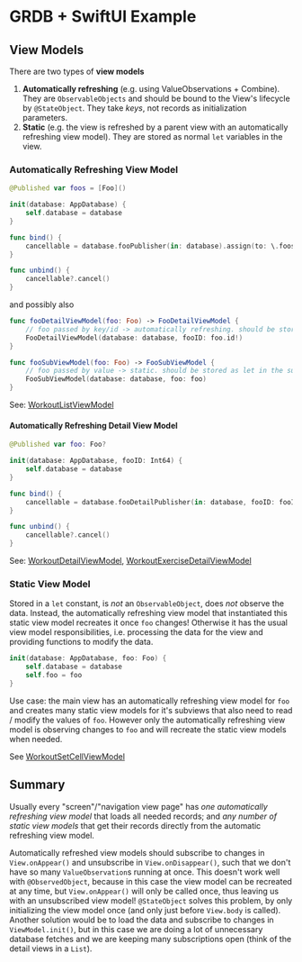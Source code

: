 #  GRDB + SwiftUI Example

## View Models

There are two types of **view models**
1. **Automatically refreshing** (e.g. using ValueObservations + Combine). They are `ObservableObjects` and should be bound to the View's lifecycle by `@StateObject`. They take *keys*, not records as initialization parameters.
2. **Static** (e.g. the view is refreshed by a parent view with an automatically refreshing view model). They are stored as normal `let` variables in the view.

### Automatically Refreshing View Model
```swift
@Published var foos = [Foo]()

init(database: AppDatabase) {
    self.database = database
}

func bind() {
    cancellable = database.fooPublisher(in: database).assign(to: \.foos, on: self)
}

func unbind() {
    cancellable?.cancel()
}
```
and possibly also
```swift
func fooDetailViewModel(foo: Foo) -> FooDetailViewModel {
    // foo passed by key/id -> automatically refreshing. should be stored as @StateObject -> initialized only once
    FooDetailViewModel(database: database, fooID: foo.id!) 
}

func fooSubViewModel(foo: Foo) -> FooSubViewModel {
    // foo passed by value -> static. should be stored as let in the subview -> recreated everytime
    FooSubViewModel(database: database, foo: foo)
}
```
See: [WorkoutListViewModel](https://github.com/kabouzeid/GRDB-SwiftUI/blob/main/WorkoutDataKit%20Example/UI/View%20Model/WorkoutListViewModel.swift)

#### Automatically Refreshing Detail View Model
```swift
@Published var foo: Foo?

init(database: AppDatabase, fooID: Int64) {
    self.database = database
}

func bind() {
    cancellable = database.fooDetailPublisher(in: database, fooID: fooID).assign(to: \.foo, on: self)
}

func unbind() {
    cancellable?.cancel()
}
```
See: [WorkoutDetailViewModel](https://github.com/kabouzeid/GRDB-SwiftUI/blob/main/WorkoutDataKit%20Example/UI/View%20Model/WorkoutDetailViewModel.swift),  [WorkoutExerciseDetailViewModel](https://github.com/kabouzeid/GRDB-SwiftUI/blob/main/WorkoutDataKit%20Example/UI/View%20Model/WorkoutExerciseDetailViewModel.swift)

### Static View Model
Stored in a `let` constant, is *not* an `ObservableObject`, does *not* observe the data. Instead, the automatically refreshing view model that instantiated this static view model recreates it once `foo` changes!
Otherwise it has the usual view model responsibilities, i.e. processing the data for the view and providing functions to modify the data.

```swift
init(database: AppDatabase, foo: Foo) {
    self.database = database
    self.foo = foo
}
```

Use case: the main view has an automatically refreshing view model for `foo` and creates many static view models for it's subviews that also need to read / modify the values of `foo`. However only the automatically refreshing view model is observing changes to `foo` and will recreate the static view models when needed.

See [WorkoutSetCellViewModel](https://github.com/kabouzeid/GRDB-SwiftUI/blob/main/WorkoutDataKit%20Example/UI/View%20Model/WorkoutSetCellViewModel.swift)



## Summary
Usually every "screen"/"navigation view page" has *one automatically refreshing view model* that loads all needed records; and *any number of static view models* that get their records directly from the automatic refreshing view model.


Automatically refreshed view models should subscribe to changes in `View.onAppear()` and unsubscribe in `View.onDisappear()`, such that we don't have so many `ValueObservation`s running at once. This doesn't work well with `@ObservedObject`, because in this case the view model can be recreated at any time, but `View.onAppear()` will only be called once, thus leaving us with an unsubscribed view model! `@StateObject` solves this problem, by only initializing the view model once (and only just before `View.body` is called). Another solution would be to load the data and subscribe to changes in `ViewModel.init()`, but in this case we are doing a lot of unnecessary database fetches and we are keeping many subscriptions open (think of the detail views in a `List`).
